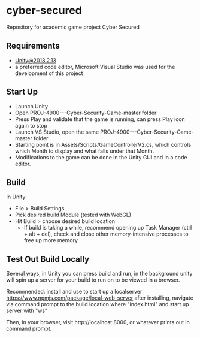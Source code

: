 # cyber-secured
Repository for academic game project Cyber Secured

## Requirements
* Unity@2018.2.13
* a preferred code editor, Microsoft Visual Studio was used for the development of this project

## Start Up

* Launch Unity
* Open PROJ-4900---Cyber-Security-Game-master folder
* Press Play and validate that the game is running, can press Play icon again to stop 
* Launch VS Studio, open the same PROJ-4900---Cyber-Security-Game-master folder
* Starting point is in Assets/Scripts/GameControllerV2.cs, which controls which Month to display and what falls under that Month.
* Modifications to the game can be done in the Unity GUI and in a code editor.

## Build

In Unity:

* File > Build Settings
* Pick desired build Module (tested with WebGL)
* Hit Build > choose desired build location 
	* If build is taking a while, recommend opening up Task Manager (ctrl + alt + del), check and close other memory-intensive processes to free up more memory

## Test Out Build Locally

Several ways, in Unity you can press build and run, in the background unity will spin up a server for your build to run on to be viewed in a browser.

Recommended: install and use to start up a localserver https://www.npmjs.com/package/local-web-server 
after installing, navigate via command prompt to the build location where "index.html" and start up server with "ws"

Then, in your browser, visit http://localhost:8000, or whatever prints out in command prompt.